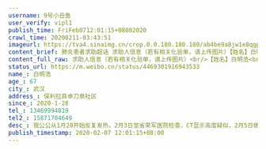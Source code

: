 ```yaml
---
username: 9号小丑鱼
user_verify: vipl1
publish_time: FriFeb0712:01:15+08002020
crawl_time: 20200211-03:43:51
imageurl: https://tva4.sinaimg.cn/crop.0.0.180.180.180/ab4be9a8jw1e8qgp5bmzyj2050050aa8.jpg?KID=imgbed,tva&Expires=1581373949&ssig=4%2FCusmO0W4,http://n.sinaimg.cn/photo/5213b46e/20181127/timeline_card_small_super_default.png,https://wx2.sinaimg.cn/orj360/ab4be9a8gy1gbnp8esoz6j22bc3347wi.jpg,https://wx3.sinaimg.cn/orj360/ab4be9a8gy1gbnp8d8isrj22tk246b2a.jpg
content_brief: 肺炎患者求助超话 求助人信息（若有相关化验单，请上传图片）【姓名】白明浩【年龄】67【所在城市】武汉【所在小区、社区】保利拉菲卓刀泉社区【患病时间】2020-1-28【联系方式】13469994819【其他紧急联系人】15871704649【病情描述】 我公公从1月28开始反复发热，2月3日至省荣军医院检查 ...全文
content_full_raw: 求助人信息（若有相关化验单，请上传图片）<br/>【姓名】白明浩<br/>【年龄】67<br/>【所在城市】武汉<br/>【所在小区、社区】保利拉菲卓刀泉社区<br/>【患病时间】2020-1-28<br/>【联系方式】13469994819<br/>【其他紧急联系人】15871704649<br/>【病情描述】我公公从1月28开始反复发热，2月3日至省荣军医院检查，CT显示高度疑似，2月5日做了核酸检测，结果未出。因为年龄大，公公有基础病高血压、风湿病（常年吃药），一直担心病情变化快每日多次联系社区安排住院，一直让等。昨晚公公病情急剧下降，高烧不退，咳嗽加重，呼吸困难，胸闷，血氧饱和度一度下降到80，随时有生命危险。今日（2月7日卓刀泉）医院复查CT，显示肺部病变增大，密度增高，。社区一直回复要确诊才能有床位，我们家属着急气愤又无奈，难道不该用身体状况评估是否入院治疗吗？本来家里有三人同时感染，家里还有1岁的宝宝，每天都在害怕担心，现在只希望能帮助我们安排最最危重的公公住院，按现在状况真的等不起了！！！
status_url: https://m.weibo.cn/status/4469301916943533
name_: 白明浩
age_: 67
city_: 武汉
address_: 保利拉菲卓刀泉社区
since_: 2020-1-28
tel_: 13469994819
tel2_: 15871704649
desc_: 我公公从1月28开始反复发热，2月3日至省荣军医院检查，CT显示高度疑似，2月5日做了核酸检测，结果未出。因为年龄大，公公有基础病高血压、风湿病（常年吃药），一直担心病情变化快每日多次联系社区安排住院，一直让等。昨晚公公病情急剧下降，高烧不退，咳嗽加重，呼吸困难，胸闷，血氧饱和度一度下降到80，随时有生命危险。今日（2月7日卓刀泉）医院复查CT，显示肺部病变增大，密度增高，。社区一直回复要确诊才能有床位，我们家属着急气愤又无奈，难道不该用身体状况评估是否入院治疗吗？本来家里有三人同时感染，家里还有1岁的宝宝，每天都在害怕担心，现在只希望能帮助我们安排最最危重的公公住院，按现在状况真的等不起了！！！
publish_timestamp: 2020-02-07 12:01:15+08:00
---
```

